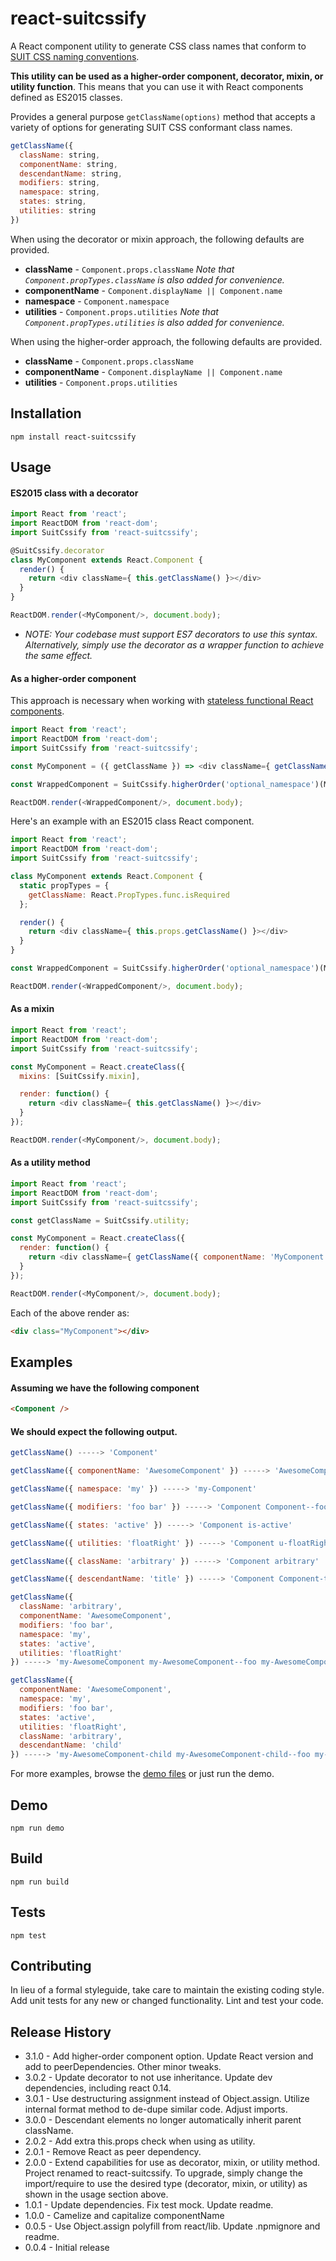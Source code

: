 # react-suitcssify

A React component utility to generate CSS class names that conform to [SUIT CSS naming conventions](https://github.com/suitcss/suit/blob/master/doc/naming-conventions.md).

__This utility can be used as a higher-order component, decorator, mixin, or utility function__.
This means that you can use it with React components defined as ES2015 classes.

Provides a general purpose `getClassName(options)` method that accepts a variety of options for generating SUIT CSS conformant class names.

```JavaScript
getClassName({
  className: string,
  componentName: string,
  descendantName: string,
  modifiers: string,
  namespace: string,
  states: string,
  utilities: string
})
```

When using the decorator or mixin approach, the following defaults are provided.

* __className__  - `Component.props.className`  _Note that `Component.propTypes.className` is also added for convenience._
* __componentName__ - `Component.displayName || Component.name`
* __namespace__ - `Component.namespace`
* __utilities__ - `Component.props.utilities`  _Note that `Component.propTypes.utilities` is also added for convenience._

When using the higher-order approach, the following defaults are provided.

* __className__  - `Component.props.className`
* __componentName__ - `Component.displayName || Component.name`
* __utilities__ - `Component.props.utilities`

## Installation

```
npm install react-suitcssify
```

## Usage

#### ES2015 class with a decorator

```JavaScript
import React from 'react';
import ReactDOM from 'react-dom';
import SuitCssify from 'react-suitcssify';

@SuitCssify.decorator
class MyComponent extends React.Component {
  render() {
    return <div className={ this.getClassName() }></div>
  }
}

ReactDOM.render(<MyComponent/>, document.body);
```
* _NOTE: Your codebase must support ES7 decorators to use this syntax.  Alternatively, simply use the decorator as a wrapper function to achieve the same effect._

#### As a higher-order component

This approach is necessary when working with [stateless functional React components](https://facebook.github.io/react/blog/2015/10/07/react-v0.14.html#stateless-functional-components).

```JavaScript
import React from 'react';
import ReactDOM from 'react-dom';
import SuitCssify from 'react-suitcssify';

const MyComponent = ({ getClassName }) => <div className={ getClassName() }></div>;

const WrappedComponent = SuitCssify.higherOrder('optional_namespace')(MyComponent);

ReactDOM.render(<WrappedComponent/>, document.body);
```

Here's an example with an ES2015 class React component.

```JavaScript
import React from 'react';
import ReactDOM from 'react-dom';
import SuitCssify from 'react-suitcssify';

class MyComponent extends React.Component {
  static propTypes = {
    getClassName: React.PropTypes.func.isRequired
  };

  render() {
    return <div className={ this.props.getClassName() }></div>
  }
}

const WrappedComponent = SuitCssify.higherOrder('optional_namespace')(MyComponent);

ReactDOM.render(<WrappedComponent/>, document.body);
```

#### As a mixin

```JavaScript
import React from 'react';
import ReactDOM from 'react-dom';
import SuitCssify from 'react-suitcssify';

const MyComponent = React.createClass({
  mixins: [SuitCssify.mixin],

  render: function() {
    return <div className={ this.getClassName() }></div>
  }
});

ReactDOM.render(<MyComponent/>, document.body);
```

#### As a utility method

```JavaScript
import React from 'react';
import ReactDOM from 'react-dom';
import SuitCssify from 'react-suitcssify';

const getClassName = SuitCssify.utility;

const MyComponent = React.createClass({
  render: function() {
    return <div className={ getClassName({ componentName: 'MyComponent' }) }></div>
  }
});

ReactDOM.render(<MyComponent/>, document.body);
```


Each of the above render as:

```html
<div class="MyComponent"></div>
```

## Examples

#### Assuming we have the following component

```HTML
<Component />
```

#### We should expect the following output.

```JavaScript
getClassName() -----> 'Component'

getClassName({ componentName: 'AwesomeComponent' }) -----> 'AwesomeComponent'

getClassName({ namespace: 'my' }) -----> 'my-Component'

getClassName({ modifiers: 'foo bar' }) -----> 'Component Component--foo Component--bar'

getClassName({ states: 'active' }) -----> 'Component is-active'

getClassName({ utilities: 'floatRight' }) -----> 'Component u-floatRight'

getClassName({ className: 'arbitrary' }) -----> 'Component arbitrary'

getClassName({ descendantName: 'title' }) -----> 'Component Component-title'

getClassName({
  className: 'arbitrary',
  componentName: 'AwesomeComponent',
  modifiers: 'foo bar',
  namespace: 'my',
  states: 'active',
  utilities: 'floatRight'
}) -----> 'my-AwesomeComponent my-AwesomeComponent--foo my-AwesomeComponent--bar is-active u-floatRight arbitrary'

getClassName({
  componentName: 'AwesomeComponent',
  namespace: 'my',
  modifiers: 'foo bar',
  states: 'active',
  utilities: 'floatRight',
  className: 'arbitrary',
  descendantName: 'child'
}) -----> 'my-AwesomeComponent-child my-AwesomeComponent-child--foo my-AwesomeComponent-child--bar is-active u-floatRight arbitrary'

```

For more examples, browse the [demo files](https://github.com/brentertz/react-suitcss-mixin/blob/master/demo) or just run the demo.

## Demo

```
npm run demo
```

## Build

```
npm run build
```

## Tests

```
npm test
```

## Contributing

In lieu of a formal styleguide, take care to maintain the existing coding style. Add unit tests for any new or changed functionality. Lint and test your code.

## Release History

* 3.1.0 - Add higher-order component option. Update React version and add to peerDependencies.  Other minor tweaks.
* 3.0.2 - Update decorator to not use inheritance.  Update dev dependencies, including react 0.14.
* 3.0.1 - Use destructuring assignment instead of Object.assign.  Utilize internal format method to de-dupe similar code.  Adjust imports.
* 3.0.0 - Descendant elements no longer automatically inherit parent className.
* 2.0.2 - Add extra this.props check when using as utility.
* 2.0.1 - Remove React as peer dependency.
* 2.0.0 - Extend capabilities for use as decorator, mixin, or utility method. Project renamed to react-suitcssify.  To upgrade, simply change the import/require to use the desired type (decorator, mixin, or utility) as shown in the usage section above.
* 1.0.1 - Update dependencies. Fix test mock. Update readme.
* 1.0.0 - Camelize and capitalize componentName
* 0.0.5 - Use Object.assign polyfill from react/lib. Update .npmignore and readme.
* 0.0.4 - Initial release
